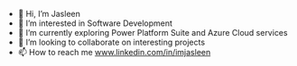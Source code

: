 - 👋 Hi, I’m Jasleen
- 👀 I’m interested in Software Development
- 🌱 I’m currently exploring Power Platform Suite and Azure Cloud services
- 💞️ I’m looking to collaborate on interesting projects
- 📫 How to reach me www.linkedin.com/in/imjasleen 

<!---
Jasleen-debug/Jasleen-debug is a ✨ special ✨ repository because its `README.md` (this file) appears on your GitHub profile.
You can click the Preview link to take a look at your changes.
--->
